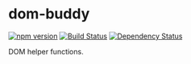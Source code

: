 # dom-buddy

[![npm version](https://badge.fury.io/js/dom-buddy.svg)](https://badge.fury.io/js/dom-buddy)
[![Build Status](https://travis-ci.org/DamianMullins/dom-buddy.svg)](https://travis-ci.org/DamianMullins/dom-buddy)
[![Dependency Status](https://gemnasium.com/badges/github.com/DamianMullins/dom-buddy.svg)](https://gemnasium.com/github.com/DamianMullins/dom-buddy)

DOM helper functions.

